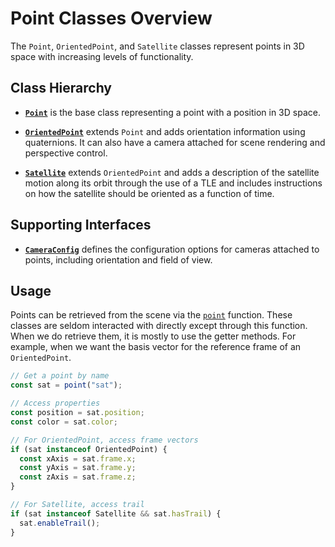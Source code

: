 # Point Classes Overview

The `Point`, `OrientedPoint`, and `Satellite` classes represent points in 3D space with increasing levels of functionality.

## Class Hierarchy

- **[`Point`](/dsl/classes/point)** is the base class representing a point with a position in 3D space.

- **[`OrientedPoint`](/dsl/classes/orientedPoint)** extends `Point` and adds orientation information using quaternions. It can also have a camera attached for scene rendering and perspective control.

- **[`Satellite`](/dsl/classes/satellite)** extends `OrientedPoint` and adds a description of the satellite motion along its orbit through the use of a TLE and includes instructions on how the satellite should be oriented as a function of time.

## Supporting Interfaces

- **[`CameraConfig`](/dsl/classes/cameraConfig)** defines the configuration options for cameras attached to points, including orientation and field of view.

## Usage

Points can be retrieved from the scene via the [`point`](/dsl/commands/point) function. These classes are seldom interacted with directly except through this function. When we do retrieve them, it is mostly to use the getter methods. For example, when we want the basis vector for the reference frame of an `OrientedPoint`.

```javascript
// Get a point by name
const sat = point("sat");

// Access properties
const position = sat.position;
const color = sat.color;

// For OrientedPoint, access frame vectors
if (sat instanceof OrientedPoint) {
  const xAxis = sat.frame.x;
  const yAxis = sat.frame.y;
  const zAxis = sat.frame.z;
}

// For Satellite, access trail
if (sat instanceof Satellite && sat.hasTrail) {
  sat.enableTrail();
}
```
